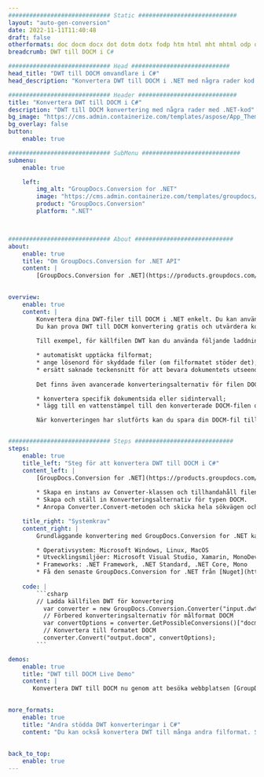 ```yaml
---
############################# Static ############################
layout: "auto-gen-conversion"
date: 2022-11-11T11:40:48
draft: false
otherformats: doc docm docx dot dotm dotx fodp htm html mht mhtml odp odt otp pot potm potx pps ppsm ppsx ppt pptm pptx rtf
breadcrumb: DWT till DOCM i C#

############################# Head ############################
head_title: "DWT till DOCM omvandlare i C#"
head_description: "Konvertera DWT till DOCM i .NET med några rader kod. Använd GroupDocs Document Conversion API för att konvertera över 160 filformat."

############################# Header ############################
title: "Konvertera DWT till DOCM i C#"
description: "DWT till DOCM konvertering med några rader med .NET-kod"
bg_image: "https://cms.admin.containerize.com/templates/aspose/App_Themes/V3/images/bg/header1.png"
bg_overlay: false
button:
    enable: true

############################# SubMenu ############################
submenu:
    enable: true

    left:
        img_alt: "GroupDocs.Conversion for .NET"
        image: "https://cms.admin.containerize.com/templates/groupdocs/images/product-logos/90x90-noborder/groupdocs-conversion-net.png"
        product: "GroupDocs.Conversion"
        platform: ".NET"



############################# About ############################
about:
    enable: true
    title: "Om GroupDocs.Conversion for .NET API"
    content: |
        [GroupDocs.Conversion for .NET](https://products.groupdocs.com/conversion/net/) kan användas för att konvertera Microsoft Word, Excel, PowerPoint, PDF, Visio och andra format. GroupDocs.Conversion är ett fristående API som är lämpligt för back-end och interna system där hög prestanda krävs. Det beror inte på någon programvara som Microsoft eller Open Office.
    

overview:
    enable: true
    content: |
        Konvertera dina DWT-filer till DOCM i .NET enkelt. Du kan använda bara ett par C# kodrader i valfri plattform som du vill, som - Windows, Linux, macOS.
        Du kan prova DWT till DOCM konvertering gratis och utvärdera konverteringsresultatens kvalitet. Tillsammans med enkla filkonverteringsscenarier kan du prova mer avancerade alternativ för att ladda källfilen DWT och för att spara resultatet DOCM. 
        
        Till exempel, för källfilen DWT kan du använda följande laddningsalternativ:

        * automatiskt upptäcka filformat;
        * ange lösenord för skyddade filer (om filformatet stöder det);
        * ersätt saknade teckensnitt för att bevara dokumentets utseende.
        
        Det finns även avancerade konverteringsalternativ för filen DOCM:

        * konvertera specifik dokumentsida eller sidintervall;
        * lägg till en vattenstämpel till den konverterade DOCM-filen och många fler.

        När konverteringen har slutförts kan du spara din DOCM-fil till den lokala filsökvägen eller någon tredje parts lagring som FTP, Amazon S3, Google Drive, Dropbox etc. Observera - för att konvertera DWT till {{ TO}} det finns inget behov av någon ytterligare programvara installerad - som MS Office, Open Office, Adobe Acrobat Reader etc.


############################# Steps ############################
steps:
    enable: true
    title_left: "Steg för att konvertera DWT till DOCM i C#"
    content_left: |
        [GroupDocs.Conversion for .NET](https://products.groupdocs.com/conversion/net/) gör det enkelt för utvecklare att konvertera en DWT-fil till DOCM med några rader kod.
        
        * Skapa en instans av Converter-klassen och tillhandahåll filen DWT med den fullständiga sökvägen
        * Skapa och ställ in Konverteringsalternativ för typen DOCM.
        * Anropa Converter.Convert-metoden och skicka hela sökvägen och formatet (DOCM) som en parameter

    title_right: "Systemkrav"
    content_right: |
        Grundläggande konvertering med GroupDocs.Conversion for .NET kan göras med bara några enkla steg. Våra API:er stöds på alla större plattformar och operativsystem. Innan du kör koden nedan, se till att du har följande förutsättningar installerade på ditt system.

        * Operativsystem: Microsoft Windows, Linux, MacOS
        * Utvecklingsmiljöer: Microsoft Visual Studio, Xamarin, MonoDevelop
        * Frameworks: .NET Framework, .NET Standard, .NET Core, Mono
        * Få den senaste GroupDocs.Conversion for .NET från [Nuget](https://www.nuget.org/packages/groupdocs.conversion)
         
    code: |
        ```csharp    
        // Ladda källfilen DWT för konvertering
          var converter = new GroupDocs.Conversion.Converter("input.dwt");
          // Förbered konverteringsalternativ för målformat DOCM
          var convertOptions = converter.GetPossibleConversions()["docm"].ConvertOptions;
          // Konvertera till formatet DOCM
          converter.Convert("output.docm", convertOptions);
        ```

demos:
    enable: true
    title: "DWT till DOCM Live Demo"
    content: |
       Konvertera DWT till DOCM nu genom att besöka webbplatsen [GroupDocs.Conversion App](https://products.groupdocs.app/conversion/family). Onlinedemo har följande fördelar
          

more_formats:
    enable: true
    title: "Andra stödda DWT konverteringar i C#"
    content: "Du kan också konvertera DWT till många andra filformat. Se listan nedan."
       
       
back_to_top:
    enable: true
---
```

